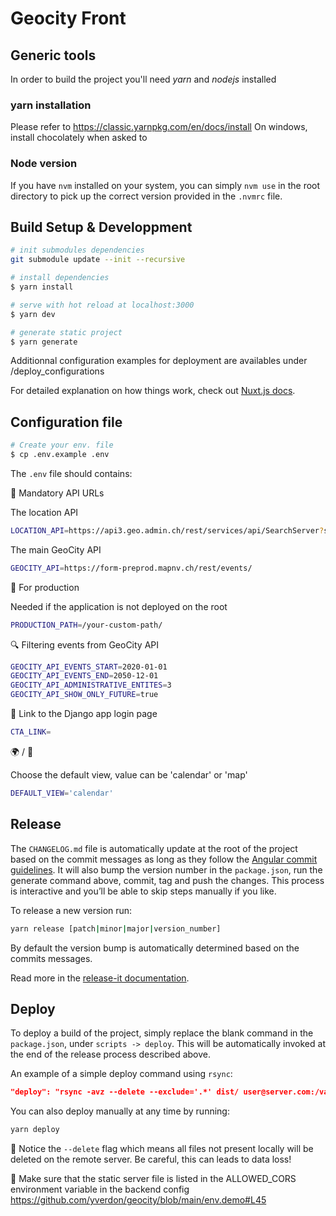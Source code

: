 # Geocity Front

## Generic tools

In order to build the project you'll need _yarn_ and _nodejs_ installed

### yarn installation

Please refer to https://classic.yarnpkg.com/en/docs/install
On windows, install chocolately when asked to

### Node version

If you have `nvm` installed on your system, you can simply `nvm use` in the root directory to pick up the correct version provided in the `.nvmrc` file.

## Build Setup & Developpment

```bash
# init submodules dependencies
git submodule update --init --recursive
```

```bash
# install dependencies
$ yarn install

# serve with hot reload at localhost:3000
$ yarn dev

# generate static project
$ yarn generate
```

Additionnal configuration examples for deployment are availables under /deploy_configurations

For detailed explanation on how things work, check out [Nuxt.js docs](https://nuxtjs.org).

## Configuration file

```bash
# Create your env. file
$ cp .env.example .env
```

The `.env` file should contains:

🚨 Mandatory API URLs

The location API

```bash
LOCATION_API=https://api3.geo.admin.ch/rest/services/api/SearchServer?searchText=yverdon-les-bains&type=locations
```

The main GeoCity API

```bash
GEOCITY_API=https://form-preprod.mapnv.ch/rest/events/
```

🚀 For production

Needed if the application is not deployed on the root

```bash
PRODUCTION_PATH=/your-custom-path/
```

🔍 Filtering events from GeoCity API

```bash
GEOCITY_API_EVENTS_START=2020-01-01
GEOCITY_API_EVENTS_END=2050-12-01
GEOCITY_API_ADMINISTRATIVE_ENTITES=3
GEOCITY_API_SHOW_ONLY_FUTURE=true
```

🔗 Link to the Django app login page

```bash
CTA_LINK=
```

:earth_africa: / :calendar:

Choose the default view, value can be 'calendar' or 'map'
```bash
DEFAULT_VIEW='calendar'
```

## Release

The `CHANGELOG.md` file is automatically update at the root of the project based on the commit messages as long as they follow the [Angular commit guidelines](https://github.com/angular/angular.js/blob/master/DEVELOPERS.md#-git-commit-guidelines). It will also bump the version number in the `package.json`, run the generate command above, commit, tag and push the changes. This process is interactive and you’ll be able to skip steps manually if you like.

To release a new version run:

```bash
yarn release [patch|minor|major|version_number]
```

By default the version bump is automatically determined based on the commits messages.

Read more in the [release-it documentation](https://github.com/webpro/release-it).

## Deploy

To deploy a build of the project, simply replace the blank command in the `package.json`, under `scripts -> deploy`. This will be automatically invoked at the end of the release process described above.

An example of a simple deploy command using `rsync`:

```json
"deploy": "rsync -avz --delete --exclude='.*' dist/ user@server.com:/var/www/html/my-project"
```

You can also deploy manually at any time by running:

```bash
yarn deploy
```

🚨 Notice the `--delete` flag which means all files not present locally will be deleted on the remote server. Be careful, this can leads to data loss!

🚨 Make sure that the static server file is listed in the ALLOWED_CORS environment variable in the backend config https://github.com/yverdon/geocity/blob/main/env.demo#L45
